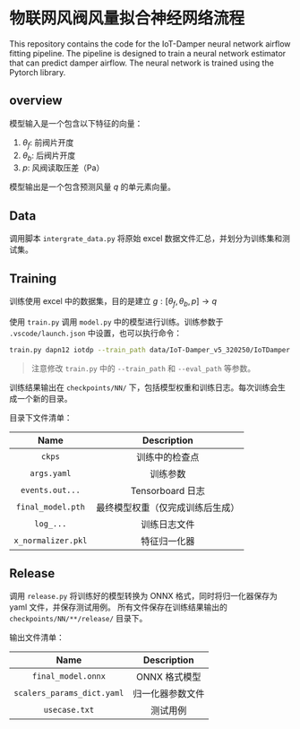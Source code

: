 # 物联网风阀风量拟合神经网络流程

This repository contains the code for the IoT-Damper neural network airflow fitting pipeline. The pipeline is designed to train a neural network estimator that can predict damper airflow. The neural network is trained using the Pytorch library.

## overview

模型输入是一个包含以下特征的向量：

1. $\theta_f$: 前阀片开度
2. $\theta_b$: 后阀片开度
3. $p$: 风阀读取压差（Pa）

模型输出是一个包含预测风量 $q$ 的单元素向量。

## Data

调用脚本 `intergrate_data.py` 将原始 excel 数据文件汇总，并划分为训练集和测试集。

## Training

训练使用 excel 中的数据集，目的是建立 $g: [\theta_f,\theta_b,p]\rightarrow q$

使用 `train.py` 调用 `model.py` 中的模型进行训练。训练参数于 `.vscode/launch.json` 中设置，也可以执行命令：

```bash
train.py dapn12 iotdp --train_path data/IoT-Damper_v5_320250/IoTDamper.xlsx --eval_path data/IoT-Damper_v5_320250/IoTDamper.xlsx --lr 1e-3 --batch_size 8 --epochs 10000 --save_every 100 --normalize_target x --normalize_method zscore --earlystop --espatience 100 --lr_scheduler 
```

> 注意修改 `train.py` 中的 `--train_path` 和 `--eval_path` 等参数。

训练结果输出在 `checkpoints/NN/` 下，包括模型权重和训练日志。每次训练会生成一个新的目录。

目录下文件清单：

|        Name        |           Description            |
| :----------------: | :------------------------------: |
|       `ckps`       |          训练中的检查点          |
|    `args.yaml`     |             训练参数             |
|  `events.out...`   |         Tensorboard 日志         |
| `final_model.pth`  | 最终模型权重（仅完成训练后生成） |
|     `log_...`      |           训练日志文件           |
| `x_normalizer.pkl` |           特征归一化器           |

## Release

调用 `release.py` 将训练好的模型转换为 ONNX 格式，同时将归一化器保存为 yaml 文件，并保存测试用例。
所有文件保存在训练结果输出的 `checkpoints/NN/**/release/` 目录下。

输出文件清单：

|            Name            |   Description    |
| :------------------------: | :--------------: |
|     `final_model.onnx`     |  ONNX 格式模型   |
| `scalers_params_dict.yaml` | 归一化器参数文件 |
|       `usecase.txt`        |     测试用例     |
